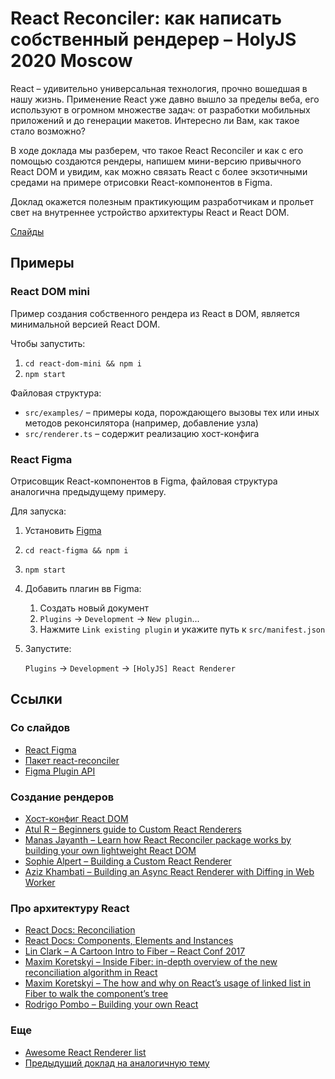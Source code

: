 # React Reconciler: как написать собственный рендерер – HolyJS 2020 Moscow

React – удивительно универсальная технология, прочно вошедшая в нашу жизнь. Применение React уже давно вышло за пределы веба,
его используют в огромном множестве задач: от разработки мобильных приложений и до генерации макетов. Интересно ли Вам, как такое стало возможно?

В ходе доклада мы разберем, что такое React Reconciler и как с его помощью создаются рендеры, напишем мини-версию привычного React DOM
и увидим, как можно связать React с более экзотичными средами на примере отрисовки React-компонентов в Figma.

Доклад окажется полезным практикующим разработчикам и прольет свет на внутреннее устройство архитектуры React и React DOM.

[Слайды](https://speakerdeck.com/losyear/react-reconciler-kak-napisat-sobstviennyi-riendierier-holyjs-moscow-2020)

## Примеры

### React DOM mini

Пример создания собственного рендера из React в DOM, является минимальной версией React DOM.

Чтобы запустить:

1. `cd react-dom-mini && npm i`
2. `npm start`

Файловая структура:

- `src/examples/` – примеры кода, порождающего вызовы тех или иных методов реконсилятора (например, добавление узла)
- `src/renderer.ts` – содержит реализацию хост-конфига

### React Figma

Отрисовщик React-компонентов в Figma, файловая структура аналогична предыдущему примеру.

Для запуска:

1. Установить [Figma](https://www.figma.com/)
2. `cd react-figma && npm i`
3. `npm start`
4. Добавить плагин вв Figma:
   1. Создать новый документ
   2. `Plugins` -> `Development` -> `New plugin`...
   3. Нажмите `Link existing plugin` и укажите путь к `src/manifest.json`
5. Запустите:

   `Plugins` -> `Development` -> `[HolyJS] React Renderer`

## Ссылки

### Со слайдов

- [React Figma](https://github.com/react-figma)
- [Пакет react-reconciler](https://github.com/facebook/react/tree/master/packages/react-reconciler)
- [Figma Plugin API](https://www.figma.com/plugin-docs/intro/)

### Создание рендеров

- [Хост-конфиг React DOM](https://github.com/facebook/react/blob/master/packages/react-dom/src/client/ReactDOMHostConfig.js)
- [Atul R – Beginners guide to Custom React Renderers](https://blog.atulr.com/react-custom-renderer-1/)
- [Manas Jayanth – Learn how React Reconciler package works by building your own lightweight React DOM](https://hackernoon.com/learn-you-some-custom-react-renderers-aed7164a4199)
- [Sophie Alpert – Building a Custom React Renderer](https://www.youtube.com/watch?v=CGpMlWVcHok)
- [Aziz Khambati – Building an Async React Renderer with Diffing in Web Worker](https://medium.com/@azizhk/building-an-async-react-renderer-with-diffing-in-web-worker-f3be07f16d90)

### Про архитектуру React

- [React Docs: Reconciliation](https://reactjs.org/docs/reconciliation.html)
- [React Docs: Components, Elements and Instances](https://ru.reactjs.org/blog/2015/12/18/react-components-elements-and-instances.html)
- [Lin Clark – A Cartoon Intro to Fiber – React Conf 2017](https://www.youtube.com/watch?v=ZCuYPiUIONs)
- [Maxim Koretskyi – Inside Fiber: in-depth overview of the new reconciliation algorithm in React](https://indepth.dev/inside-fiber-in-depth-overview-of-the-new-reconciliation-algorithm-in-react/)
- [Maxim Koretskyi – The how and why on React’s usage of linked list in Fiber to walk the component’s tree](https://medium.com/react-in-depth/the-how-and-why-on-reacts-usage-of-linked-list-in-fiber-67f1014d0eb7)
- [Rodrigo Pombo – Building your own React](https://pomb.us/build-your-own-react/)

### Еще

- [Awesome React Renderer list](https://github.com/chentsulin/awesome-react-renderer)
- [Предыдущий доклад на аналогичную тему](https://github.com/LosYear/react-reconciler-talk)
